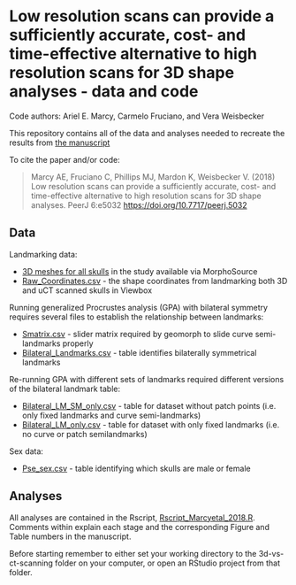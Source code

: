 # Low resolution scans can provide a sufficiently accurate, cost- and time-effective alternative to high resolution scans for 3D shape analyses - data and code
Code authors: Ariel E. Marcy, Carmelo Fruciano, and Vera Weisbecker

This repository contains all of the data and analyses needed to recreate the results from [the manuscript](https://peerj.com/articles/5032/)

To cite the paper and/or code:
> Marcy AE, Fruciano C, Phillips MJ, Mardon K, Weisbecker V. (2018) Low resolution scans can provide a sufficiently accurate, cost- and time-effective alternative to high resolution scans for 3D shape analyses. PeerJ 6:e5032 https://doi.org/10.7717/peerj.5032

## Data
Landmarking data:
* [3D meshes for all skulls](https://www.morphosource.org/Detail/ProjectDetail/Show/project_id/458) in the study available via MorphoSource
* [Raw_Coordinates.csv](3d-vs-ct-scanning/data/Raw_coordinates.csv) - the shape coordinates from landmarking both 3D and uCT scanned skulls in Viewbox 

Running generalized Procrustes analysis (GPA) with bilateral symmetry requires several files to establish the relationship between landmarks:
* [Smatrix.csv](3d-vs-ct-scanning/data/Smatrix.csv) - slider matrix required by geomorph to slide curve semi-landmarks properly
* [Bilateral_Landmarks.csv](3d-vs-ct-scanning/data/Bilateral_Landmarks.csv) - table identifies bilaterally symmetrical landmarks

Re-running GPA with different sets of landmarks required different versions of the bilateral landmark table:
* [Bilateral_LM_SM_only.csv](3d-vs-ct-scanning/data/Bilateral_LM_SM_only.csv) - table for dataset without patch points (i.e. only fixed landmarks and curve semi-landmarks)
* [Bilateral_LM_only.csv](3d-vs-ct-scanning/data/Bilateral_LM_only.csv) - table for dataset with only fixed landmarks (i.e. no curve or patch semilandmarks)

Sex data:
* [Pse_sex.csv](3d-vs-ct-scanning/data/Pse_sex.csv) - table identifying which skulls are male or female 
    
## Analyses
All analyses are contained in the Rscript, [Rscript_Marcyetal_2018.R](3d-vs-ct-scanning/Rscript_Marcyetal_2018.R). Comments within explain each stage and the corresponding Figure and Table numbers in the manuscript. 

Before starting remember to either set your working directory to the 3d-vs-ct-scanning folder on your computer, or open an RStudio project from that folder.
